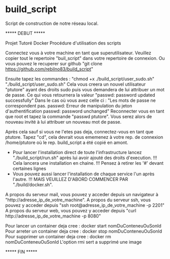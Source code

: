 # build_script
Script de construction de notre réseau local.

***** DEBUT *****


Projet Tutoré Docker
Procédure d'utilisation des scripts

Connectez vous à votre machine en tant que superutilisateur.
Veuillez copier tout le repertoire "buil_script" dans votre repertoire de connexion.
Ou vous pouvez le recuperer sur github
  "git clone https://github.com/rebilno83/build_script"

Ensuite tapez les commandes : 
  "chmod +x ./build_script/user_sudo.sh"
  "./build_script/user_sudo.sh"
Cela vous creera un nouvel utilisateur "ptutore" ayant des droits sudo puis vous demandera de lui attribuer un mot de passe.
  Ce qui vous retournera la valeur "passwd: password updated successfully"
  Dans le cas où vous avez celle ci :
    "Les mots de passe ne correspondent pas.
    passwd: Erreur de manipulation du jeton d'authentification
    passwd: password unchanged"
      Reconnecter vous en tant que root et tapez la commande "passwd ptutore".
      Vous serez alors de nouveau invité à lui attribuer un nouveau mot de passe.

Après cela sauf si vous ne l'etes pas deja, connectez-vous en tant que ptutore.
Tapez "cd", cela devrait vous ememenez à votre rep. de connexion /home/ptutore où le rep. build_script a été copié en amont.

- Pour lancer l'installation direct de toute l'infrastructure lancez "./build_script/run.sh" après lui avoir ajouté des droits d'execution.
    !!! Cela lancera une installation en chaine.
    !!! Pensez à retirer les '#' devant certaines lignes
- Vous pouvez aussi lancer l'installation de chaque service l'un après l'autre. 
    !!! MAIS VEUILLEZ D'ABORD COMMENCER PAR "./build/docker.sh".

A propos du serveur mail, vous pouvez y acceder depuis un navigateur à "http://adresse_ip_de_votre_machine".
A propos du serveur ssh, vous pouvez y acceder depuis "ssh root@adresse_ip_de_votre_machine -p 2201"
A propos du serveur web, vous pouvez y acceder depuis "curl http://adresse_ip_de_votre_machine -p 8080"

Pour lancer un container deja cree : docker start nomDuConteneuOuSonId
Pour arreter un container deja cree : docker stop nomDuConteneuOuSonId
Pour supprimer un container deja cree : docker rm nomDuConteneuOuSonId
L'option rmi sert a supprimé une image


***** FIN *****
